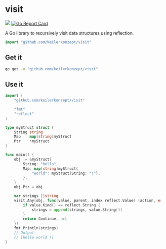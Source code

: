 # visit

[![](https://godoc.org/github.com/keilerkonzept/visit?status.svg)](http://godoc.org/github.com/keilerkonzept/visit) [![Go Report Card](https://goreportcard.com/badge/github.com/keilerkonzept/visit)](https://goreportcard.com/report/github.com/keilerkonzept/visit)

A Go library to recursively visit data structures using reflection.

```go
import "github.com/keilerkonzept/visit"
```

## Get it

```sh
go get -u "github.com/keilerkonzept/visit"
```

## Use it

```go
import (
    "github.com/keilerkonzept/visit"

    "fmt"
    "reflect"
)

type myStruct struct {
    String string
    Map    map[string]myStruct
    Ptr    *myStruct
}

func main() {
	obj := &myStruct{
		String: "hello",
		Map: map[string]myStruct{
			"world": myStruct{String: "!"},
		},
	}
	obj.Ptr = obj

	var strings []string
	visit.Any(obj, func(value, parent, index reflect.Value) (action, error) {
		if value.Kind() == reflect.String {
			strings = append(strings, value.String())
		}
		return Continue, nil
	})
	fmt.Println(strings)
	// Output:
	// [hello world !]
}
```
